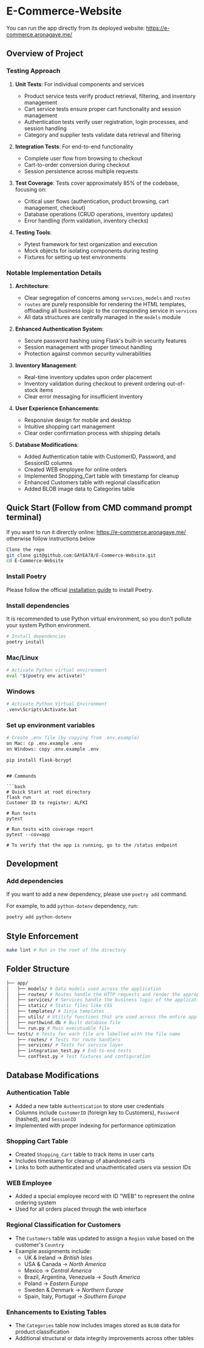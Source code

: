 # E-Commerce-Website
You can run the app directly from its deployed website: https://e-commerce.aronagaye.me/
## Overview of Project


### Testing Approach


1. **Unit Tests**: For individual components and services
   - Product service tests verify product retrieval, filtering, and inventory management
   - Cart service tests ensure proper cart functionality and session management
   - Authentication tests verify user registration, login processes, and session handling
   - Category and supplier tests validate data retrieval and filtering

2. **Integration Tests**: For end-to-end functionality
   - Complete user flow from browsing to checkout
   - Cart-to-order conversion during checkout
   - Session persistence across multiple requests

3. **Test Coverage**: Tests cover approximately 85% of the codebase, focusing on:
   - Critical user flows (authentication, product browsing, cart management, checkout)
   - Database operations (CRUD operations, inventory updates)
   - Error handling (form validation, inventory checks)

4. **Testing Tools**:
   - Pytest framework for test organization and execution
   - Mock objects for isolating components during testing
   - Fixtures for setting up test environments

### Notable Implementation Details

1. **Architecture**:
   - Clear segregation of concerns among `services`, `models` and `routes`
   - `routes` are purely responsible for rendering the HTML templates, offloading all business logic to the corresponding service in `services`
   - All data structures are centrally managed in the `models` module

2. **Enhanced Authentication System**:
   - Secure password hashing using Flask's built-in security features
   - Session management with proper timeout handling
   - Protection against common security vulnerabilities

3. **Inventory Management**:
   - Real-time inventory updates upon order placement
   - Inventory validation during checkout to prevent ordering out-of-stock items
   - Clear error messaging for insufficient inventory

4. **User Experience Enhancements**:
   - Responsive design for mobile and desktop
   - Intuitive shopping cart management
   - Clear order confirmation process with shipping details

5. **Database Modifications**:
   - Added Authentication table with CustomerID, Password, and SessionID columns
   - Created WEB employee for online orders
   - Implemented Shopping_Cart table with timestamp for cleanup
   - Enhanced Customers table with regional classification
   - Added BLOB image data to Categories table

## Quick Start (Follow from CMD command prompt terminal)
If you want to run it direrctly online: https://e-commerce.aronagaye.me/ otherwise follow instructions below

```bash
Clone the repo
git clone git@github.com:GAYEA78/E-Commerce-Website.git
cd E-Commerce-Website
```

### Install Poetry

Please follow the official [installation guide](https://python-poetry.org/docs/#installation) to install Poetry.

### Install dependencies

It is recommended to use Python virtual environment, so you don't pollute your system Python environment.

```bash
# Install dependencies
poetry install
```

### Mac/Linux

```bash
# Activate Python virtual environment
eval "$(poetry env activate)"
```

### Windows

```bash
# Activate Python Virtual Environment
.venv\Scripts\Activate.bat
```

### Set up environment variables

```bash
# Create .env file (by copying from .env.example)
on Mac: cp .env.example .env
on Windows: copy .env.example .env

```
```Install the flask_bcrypt module
pip install flask-bcrypt
```
```

## Commands

```bash
# Quick Start at root directory
flask run
Customer ID to register: ALFKI

# Run tests
pytest

# Run tests with coverage report
pytest --cov=app

# To verify that the app is running, go to the /status endpoint
```

## Development

### Add dependencies

If you want to add a new dependency, please use `poetry add` command.

For example, to add `python-dotenv` dependency, run:

```bash
poetry add python-dotenv
```

## Style Enforcement

```bash
make lint # Run in the root of the directory
```

## Folder Structure

```bash
├── app/
│   ├── models/ # Data models used across the application
│   ├── routes/ # Routes handle the HTTP requests and render the appropriate templates (no business logic)
│   ├── services/ # Services handle the business logic of the application
│   ├── static/ # Static files like CSS
│   ├── templates/ # Jinja templates
│   ├── utils/ # Utility functions that are used across the entire application
│   ├── northwind.db # Built database file
│   └── run.py # Main executuable file
└── tests/ # Tests for each file are labelled with the file name
    ├── routes/ # Tests for route handlers
    ├── services/ # Tests for service layer
    ├── integration_test.py # End-to-end tests
    └── conftest.py # Test fixtures and configuration
```

## Database Modifications

### Authentication Table
- Added a new table `Authentication` to store user credentials
- Columns include `CustomerID` (foreign key to Customers), `Password` (hashed), and `SessionID`
- Implemented with proper indexing for performance optimization

### Shopping Cart Table
- Created `Shopping_Cart` table to track items in user carts
- Includes timestamp for cleanup of abandoned carts
- Links to both authenticated and unauthenticated users via session IDs

### WEB Employee
- Added a special employee record with ID "WEB" to represent the online ordering system
- Used for all orders placed through the web interface

### Regional Classification for Customers  
- The `Customers` table was updated to assign a `Region` value based on the customer's `Country`  
- Example assignments include:  
  - UK & Ireland → *British Isles*  
  - USA & Canada → *North America*  
  - Mexico → *Central America*  
  - Brazil, Argentina, Venezuela → *South America*  
  - Poland → *Eastern Europe*  
  - Sweden & Denmark → *Northern Europe*  
  - Spain, Italy, Portugal → *Southern Europe*  

### Enhancements to Existing Tables  
- The `Categories` table now includes images stored as `BLOB` data for product classification
- Additional structural or data integrity improvements across other tables
